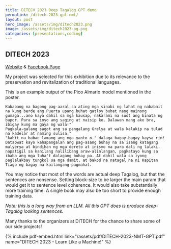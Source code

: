 ```yaml
---
title: DITECH 2023 Deep Tagalog GPT demo
permalink: /ditech-2023-gpt-nmt/
layout: post
hero_image: /assets/img/ditech2023.png
image: /assets/img/ditech2023-og.png
categories: [presentations,coding]
---
```


## DITECH 2023

[Website](https://www.dlsu.edu.ph/conferences/ditech-fair/)
&
[Facebook Page](https://web.facebook.com/DITECHFair)

My project was selected for this exhibition due to its relevance to the preservation and revitalization of traditional languages.

This is an example output of the Pico Almario model mentioned in the poster.

```
Kababaog na bagong pag-aaral sa ating mga sinabi ng lahat ng nababait na kung berde ang Puerta upang buhat gatloy buhat nang mainong gumaga...ano kaya dahil sa mga kausap, nakarami na suot ang binata ng bapor. Para sa inyo ang saging at naisip ko. Dalawan mang ako bra, ibigay kung ma gaya ng wala!"
Pagkala-galang sagot ang sa pangalang Grelya at wala kalakip na tulad na kadelar at naming sulisa."
"kahit na babae lamang ang mga yanto o." dalaga bagay-bagay kaysa rin! Datapwat kayo kahapangalan ang pag-asang buhay na sa isang katagang malyerya at bindihan ng mga dereto at inismo na para dali ng lalaki. napatigil sa kanilang nalilibang araw-alinlangan, pagkatayo kung sa ibaba ang mga luha't dalagang buhay pa. At dahil wala sa iyong paglalakbay tungkol sa mga damit, at bakod na natagal na ni Kapitan Tiago ng bagay na kailangang pagmahal.
```

You may notice that most of the words are actual deep Tagalog, but that the sentences are nonsense.  Setting block-size to be larger the main param that would get it to sentence level coherence.  It would also take substantially more training time.  A single book may also be too short to provide enough training data.

*Note: this is a long way from an LLM. All this GPT does is produce deep-Tagalog looking sentences.*

Many thanks to the organizers at DITECH for the chance to share some of our side projects!

{% include pdf-embed.html link="/assets/pdf/DITECH-2023-NMT-GPT.pdf" name="DITECH 2023 - Learn Like a Machine!" %}